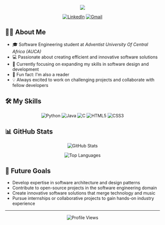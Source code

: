 
<p align="center">
  <a href="https://github.com/DenverCoder1/readme-typing-svg"><img src="https://readme-typing-svg.herokuapp.com?lines=Hi,+I'm+IZERE+INEZA+PROMISE;Software+Engineering+Student;Aspiring+Software+Developer;CODING;&center=true&width=380&height=45"></a>
</p>
<p align="center">
  <a href="https://www.linkedin.com/in/
promise-ineza-izere-794286285"><img src="https://img.shields.io/badge/LinkedIn-0077B5?style=for-the-badge&logo=linkedin&logoColor=white" alt="LinkedIn"/></a>
  <a href="mailto:izerepromise004@gmail.com"><img src="https://img.shields.io/badge/Gmail-D14836?style=for-the-badge&logo=gmail&logoColor=white" alt="Gmail"/></a>
 </a>
</p>

## 👨‍💻 About Me
- 🎓 Software Engineering student at *Adventist University Of Central Africa (AUCA)*
- 💻 Passionate about creating efficient and innovative software solutions
- 🌱 Currently focusing on expanding my skills in software design and development
- 🎵 Fun fact: I'm also a reader
- 💡 Always excited to work on challenging projects and collaborate with fellow developers

## 🛠️ My Skills
<p align="center">
  <img src="https://img.shields.io/badge/Python-3776AB?style=for-the-badge&logo=python&logoColor=white" alt="Python"/>
  <img src="https://img.shields.io/badge/Java-ED8B00?style=for-the-badge&logo=java&logoColor=white" alt="Java"/>
  <img src="https://img.shields.io/badge/C-00599C?style=for-the-badge&logo=c&logoColor=white" alt="C"/>
  <img src="https://img.shields.io/badge/HTML5-E34F26?style=for-the-badge&logo=html5&logoColor=white" alt="HTML5"/>
  <img src="https://img.shields.io/badge/CSS3-1572B6?style=for-the-badge&logo=css3&logoColor=white" alt="CSS3"/>
</p>

## 📊 GitHub Stats
<p align="center">
  <img src="https://github-readme-stats.vercel.app/api?username=IshimwePatience&show_icons=true&theme=radical" alt="GitHub Stats" />
</p>
<p align="center">
  <img src="https://github-readme-stats.vercel.app/api/top-langs/?username=Prom004&layout=compact&theme=radical" alt="Top Languages" />
</p>

## 🎯 Future Goals
- Develop expertise in software architecture and design patterns
- Contribute to open-source projects in the software engineering domain
- Create innovative software solutions that merge technology and music
- Pursue internships or collaborative projects to gain hands-on industry experience

---
<p align="center">
  <img src="https://komarev.com/ghpvc/?username=Prom004&label=Profile%20views&color=0e75b6&style=flat" alt="Profile Views" />
</p>
